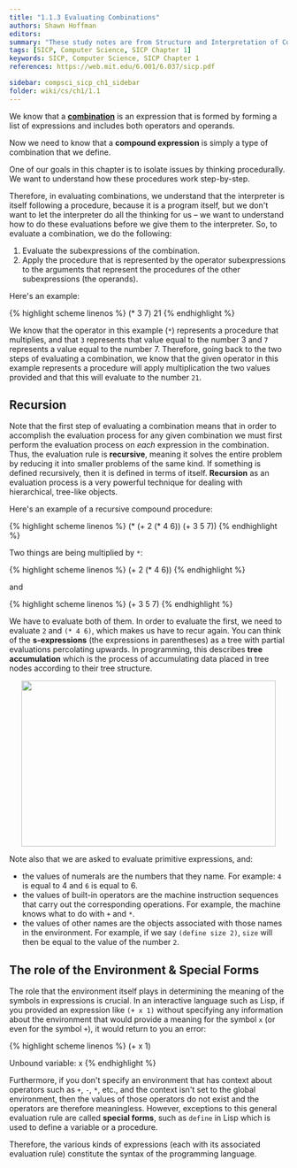 ```yaml
---
title: "1.1.3 Evaluating Combinations"
authors: Shawn Hoffman
editors: 
summary: "These study notes are from Structure and Interpretation of Computer Programs - 2nd Edition (MIT Electrical Engineering and Computer Science) by Abelson, H. and Sussman, G."
tags: [SICP, Computer Science, SICP Chapter 1]
keywords: SICP, Computer Science, SICP Chapter 1
references: https://web.mit.edu/6.001/6.037/sicp.pdf

sidebar: compsci_sicp_ch1_sidebar
folder: wiki/cs/ch1/1.1
---
```


We know that a **[combination](/wiki/cs/sicp/ch1/1.1/expressions_and_combinations/)** is an expression that is formed by forming a list of expressions and includes both operators and operands.

Now we need to know that a **compound expression** is simply a type of combination that we define.

One of our goals in this chapter is to isolate issues by thinking procedurally. We want to understand how these procedures work step-by-step.

Therefore, in evaluating combinations, we understand that the interpreter is itself following a procedure, because it is a program itself, but we don't want to let the interpreter do all the thinking for us – we want to understand how to do these evaluations before we give them to the interpreter. So, to evaluate a combination, we do the following:

1. Evaluate the subexpressions of the combination.
2. Apply the procedure that is represented by the operator subexpressions to the arguments that represent the procedures of the other subexpressions (the operands).

Here's an example:

{% highlight scheme linenos %}
(* 3 7)
21
{% endhighlight %}

We know that the operator in this example (`*`) represents a procedure that multiplies, and that `3` represents that value equal to the number 3 and `7` represents a value equal to the number 7. Therefore, going back to the two steps of evaluating a combination, we know that the given operator in this example represents a procedure will apply multiplication the two values provided and that this will evaluate to the number `21`.

## Recursion

Note that the first step of evaluating a combination means that in order to accomplish the evaluation process for any given combination we must first perform the evaluation process on *each* expression in the combination. Thus, the evaluation rule is **recursive**, meaning it solves the entire problem by reducing it into smaller problems of the same kind. If something is defined recursively, then it is defined in terms of itself. **Recursion** as an evaluation process is a very powerful technique for dealing with hierarchical, tree-like objects.

Here's an example of a recursive compound procedure:

{% highlight scheme linenos %}
(* (+ 2 (* 4 6))
   (+ 3 5 7))
{% endhighlight %}

Two things are being multiplied by `*`:

{% highlight scheme linenos %}
(+ 2 (* 4 6))
{% endhighlight %}

and

{% highlight scheme linenos %}
(+ 3 5 7)
{% endhighlight %}

We have to evaluate both of them. In order to evaluate the first, we need to evaluate `2` and `(* 4 6)`, which makes us have to recur again. You can think of the **s-expressions** (the expressions in parentheses) as a tree with partial evaluations percolating upwards. In programming, this describes **tree accumulation** which is the process of accumulating data placed in tree nodes according to their tree structure.

<p align="center">
  <img width="460" height="300" src="../images/sicp-recursion-tree.png">
</p>

Note also that we are asked to evaluate primitive expressions, and:

- the values of numerals are the numbers that they name. For example: `4` is equal to 4 and `6` is equal to 6.
- the values of built-in operators are the machine instruction sequences that carry out the corresponding operations. For example, the machine knows what to do with `+` and `*`.
- the values of other names are the objects associated with those names in the environment. For example, if we say `(define size 2)`, `size` will then be equal to the value of the number `2`.

## The role of the Environment & Special Forms

The role that the environment itself plays in determining the meaning of the symbols in expressions is crucial. In an interactive language such as Lisp, if you provided an expression like `(+ x 1)` without specifying any information about the environment that would provide a meaning for the symbol `x` (or even for the symbol `+`), it would return to you an error:

{% highlight scheme linenos %}
(+ x 1)

Unbound variable: x
{% endhighlight %}

Furthermore, if you don't specify an environment that has context about operators such as `+`, `-`, `*`, etc., and the context isn't set to the global environment, then the values of those operators do not exist and the operators are therefore meaningless. However, exceptions to this general evaluation rule are called **special forms**, such as `define` in Lisp which is used to define a variable or a procedure.

Therefore, the various kinds of expressions (each with its associated evaluation rule) constitute the syntax of the programming language.
